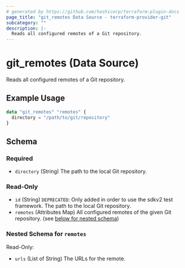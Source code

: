```yaml
---
# generated by https://github.com/hashicorp/terraform-plugin-docs
page_title: "git_remotes Data Source - terraform-provider-git"
subcategory: ""
description: |-
  Reads all configured remotes of a Git repository.
---
```


# git_remotes (Data Source)

Reads all configured remotes of a Git repository.

## Example Usage

```terraform
data "git_remotes" "remotes" {
  directory = "/path/to/git/repository"
}
```

<!-- schema generated by tfplugindocs -->
## Schema

### Required

- `directory` (String) The path to the local Git repository.

### Read-Only

- `id` (String) `DEPRECATED`: Only added in order to use the sdkv2 test framework. The path to the local Git repository.
- `remotes` (Attributes Map) All configured remotes of the given Git repository. (see [below for nested schema](#nestedatt--remotes))

<a id="nestedatt--remotes"></a>
### Nested Schema for `remotes`

Read-Only:

- `urls` (List of String) The URLs for the remote.


